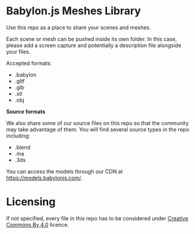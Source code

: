 # Babylon.js Meshes Library 

Use this repo as a place to share your scenes and meshes.

Each scene or mesh can be pushed inside its own folder. In this case, please add a screen capture and potentially a description file alongside your files.

Accepted formats:
* .babylon
* .gltf
* .glb
* .stl
* .obj

**Source formats**

We also share some of our source files on this repo so that the community may take advantage of them. You will find several source types in the repo including:

- .blend
- .ma
- .3ds

You can access the models through our CDN at https://models.babylonjs.com/.

# Licensing

If not specified, every file in this repo has to be considered under [Creative Commons By 4.0](http://creativecommons.org/licenses/by/4.0/) licence.
